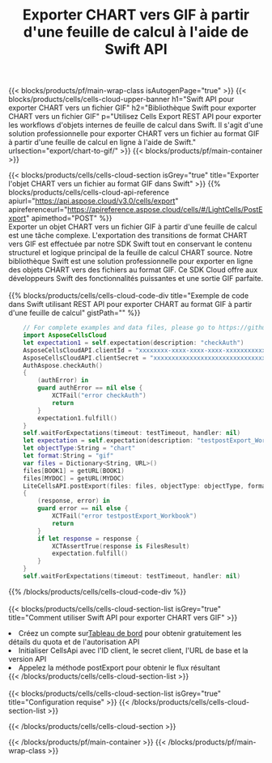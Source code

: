 ﻿---
title:  Exporter CHART vers GIF à partir d'une feuille de calcul à l'aide de Swift API
description: Aspose.Cells Cloud REST API prend en charge l'exportation de fichiers Excel et d'objets internes vers des types de fichiers de format. SDK prend en charge les types de langages de développement. Ils incluent Android, C#, Go, Java, NodeJS, Perl, PHP, Python, Ruby et Swift.
url: /fr/swift/export/chart-to-gif/
---
{{< blocks/products/pf/main-wrap-class isAutogenPage="true" >}}
{{< blocks/products/cells/cells-cloud-upper-banner h1="Swift API pour exporter CHART vers un fichier GIF" h2="Bibliothèque Swift pour exporter CHART vers un fichier GIF" p="Utilisez Cells Export REST API pour exporter les workflows d\'objets internes de feuille de calcul dans Swift. Il s\'agit d\'une solution professionnelle pour exporter CHART vers un fichier au format GIF à partir d\'une feuille de calcul en ligne à l\'aide de Swift." urlsection="export/chart-to-gif/" >}}
{{< blocks/products/pf/main-container >}}

{{< blocks/products/cells/cells-cloud-section isGrey="true" title="Exporter l\'objet CHART vers un fichier au format GIF dans Swift" >}}
{{% blocks/products/cells/cells-cloud-api-reference apiurl="https://api.aspose.cloud/v3.0/cells/export" apireferenceurl="https://apireference.aspose.cloud/cells/#/LightCells/PostExport" apimethod="POST" %}}
<br/>
Exporter un objet CHART vers un fichier GIF à partir d'une feuille de calcul est une tâche complexe. L'exportation des transitions de format CHART vers GIF est effectuée par notre SDK Swift tout en conservant le contenu structurel et logique principal de la feuille de calcul CHART source. Notre bibliothèque Swift est une solution professionnelle pour exporter en ligne des objets CHART vers des fichiers au format GIF. Ce SDK Cloud offre aux développeurs Swift des fonctionnalités puissantes et une sortie GIF parfaite.
<br/>
<br/>
{{% blocks/products/cells/cells-cloud-code-div title="Exemple de code dans Swift utilisant REST API pour exporter CHART au format GIF à partir d\'une feuille de calcul" gistPath="" %}}
  
```swift
    // For complete examples and data files, please go to https://github.com/aspose-cells-cloud/aspose-cells-cloud-swift/
    import AsposeCellsCloud
    let expectation1 = self.expectation(description: "checkAuth")
    AsposeCellsCloudAPI.clientId = "xxxxxxxx-xxxx-xxxx-xxxx-xxxxxxxxxxxx"
    AsposeCellsCloudAPI.clientSecret = "xxxxxxxxxxxxxxxxxxxxxxxxxxxxxxxx"
    AuthAspose.checkAuth()
    {
        (authError) in
        guard authError == nil else {
            XCTFail("error checkAuth")
            return
        }
        expectation1.fulfill()
    }
    self.waitForExpectations(timeout: testTimeout, handler: nil)
    let expectation = self.expectation(description: "testpostExport_Workbook")
    let objectType:String = "chart"
    let format:String = "gif"
    var files = Dictionary<String, URL>()
    files[BOOK1] = getURL(BOOK1)
    files[MYDOC] = getURL(MYDOC)        
    LiteCellsAPI.postExport(files: files, objectType: objectType, format: format)
    {
        (response, error) in
        guard error == nil else {
            XCTFail("error testpostExport_Workbook")
            return
        }        
        if let response = response {
            XCTAssertTrue(response is FilesResult)
            expectation.fulfill()
        }
    }
    self.waitForExpectations(timeout: testTimeout, handler: nil)
```
   
{{% /blocks/products/cells/cells-cloud-code-div %}}
<br/>
<br/>
{{< blocks/products/cells/cells-cloud-section-list isGrey="true" title="Comment utiliser Swift API pour exporter CHART vers GIF" >}}
<li> Créez un compte sur<a href="https://dashboard.aspose.cloud/">Tableau de bord</a> pour obtenir gratuitement les détails du quota et de l'autorisation API</li>
<li>Initialiser CellsApi avec l'ID client, le secret client, l'URL de base et la version API</li>
<li>Appelez la méthode postExport pour obtenir le flux résultant</li>
{{< /blocks/products/cells/cells-cloud-section-list >}}
<br/>
<br/>
{{< blocks/products/cells/cells-cloud-section-list isGrey="true" title="Configuration requise" >}}
{{< /blocks/products/cells/cells-cloud-section-list >}}

{{< /blocks/products/cells/cells-cloud-section >}}

{{< /blocks/products/pf/main-container >}}
{{< /blocks/products/pf/main-wrap-class >}}
